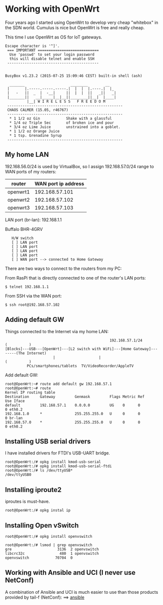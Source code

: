 # Working with OpenWrt

Four years ago I started using OpenWrt to develop very cheap "whitebox" in the SDN world. Cumulus is nice but OpenWrt is free and really cheap.

This time I use OpenWrt as OS for IoT gateways.

```
Escape character is '^]'.
 === IMPORTANT ============================
  Use 'passwd' to set your login password
  this will disable telnet and enable SSH
 ------------------------------------------


BusyBox v1.23.2 (2015-07-25 15:09:46 CEST) built-in shell (ash)

  _______                     ________        __
 |       |.-----.-----.-----.|  |  |  |.----.|  |_
 |   -   ||  _  |  -__|     ||  |  |  ||   _||   _|
 |_______||   __|_____|__|__||________||__|  |____|
          |__| W I R E L E S S   F R E E D O M
 -----------------------------------------------------
 CHAOS CALMER (15.05, r46767)
 -----------------------------------------------------
  * 1 1/2 oz Gin            Shake with a glassful
  * 1/4 oz Triple Sec       of broken ice and pour
  * 3/4 oz Lime Juice       unstrained into a goblet.
  * 1 1/2 oz Orange Juice
  * 1 tsp. Grenadine Syrup
 -----------------------------------------------------
```

## My home LAN

192.168.56.0/24 is used by VirtualBox, so I assign 192.168.57.0/24 range to WAN ports of my routers:

|router  |WAN port ip address|
|--------|-------------------|
|openwrt1|192.168.57.101|
|openwrt2|192.168.57.102|
|openwrt3|192.168.57.103|

LAN port (br-lan): 192.168.1.1

Buffalo BHR-4GRV
```
   H/W switch
   [ ] LAN port
   [ ] LAN port
   [ ] LAN port
   [ ] LAN port
   [ ] WAN port --> connected to Home Gateway
```

There are two ways to connect to the routers from my PC:

From RasPi that is directly connected to one of the router's LAN ports:
```
$ telnet 192.168.1.1
```

From SSH via the WAN port:
```
$ ssh root@192.168.57.102
```

## Adding default GW

Things connected to the Internet via my home LAN:
```
                                                192.168.57.1/24             (          )
[Blocks]---USB---[OpenWrt]---[L2 switch with WiFi]---[Home Gateway]--------(The Internet)
                      |                    |                                (          )
          PCs/smartphones/tablets  TV/VideoRecorder/AppleTV
```

Add default GW:
```
root@OpenWrt:~# route add default gw 192.168.57.1
root@OpenWrt:~# route
Kernel IP routing table
Destination     Gateway         Genmask         Flags Metric Ref    Use Iface
default         192.168.57.1    0.0.0.0         UG    0      0        0 eth0.2
192.168.1.0     *               255.255.255.0   U     0      0        0 br-lan
192.168.57.0    *               255.255.255.0   U     0      0        0 eth0.2
```
## Installing USB serial drivers

I have installed drivers for FTDI's USB-UART bridge.

```
root@OpenWrt:/# opkg install kmod-usb-serial
root@OpenWrt:/# opkg install kmod-usb-serial-ftdi
root@OpenWrt:/# ls /dev/ttyUSB*
/dev/ttyUSB0
```

## Installing iproute2

iproutes is must-have.

```
root@OpenWrt:/# opkg instal ip
```

## Installing Open vSwitch

```
root@OpenWrt:/# opkg install openvswitch
```
```
root@OpenWrt:/# lsmod | grep openvswitch
gre                     3136  2 openvswitch
libcrc32c                480  1 openvswitch
openvswitch            70704  0
```

## Working with Ansible and UCI (I never use NetConf)

A combination of Ansible and UCI is much easier to use than those products provided by tail-f (NetConf): ==> [ansible](https://github.com/araobp/blocks/ansible)
